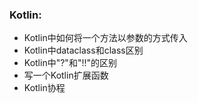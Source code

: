 ### Kotlin:
* Kotlin中如何将一个方法以参数的方式传入
* Kotlin中dataclass和class区别
* Kotlin中"?"和"!!"的区别
* 写一个Kotlin扩展函数
* Kotlin协程
